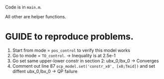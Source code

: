 Code is in `main.m`.

All other are helper functions.

# GUIDE to reproduce problems. 
1. Start from mode = `pos_control` to verify this model works
2. Go to mode = `TO_control`. -> Inequality is at 2.5e-1
3. Go set same upper-lower constr in section 2: ubx_0,lbx_0 ->  Converges
4. Comment out line 87 `ocp_model.set('constr_x0', [x0;Tmid])`  and set  diffent ubx_0,lbx_0 -> QP failure